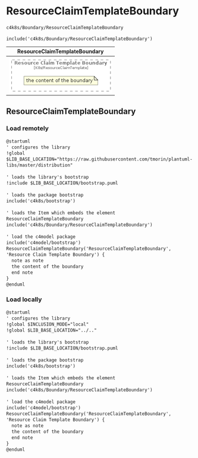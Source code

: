# ResourceClaimTemplateBoundary


```text
c4k8s/Boundary/ResourceClaimTemplateBoundary
```

```text
include('c4k8s/Boundary/ResourceClaimTemplateBoundary')
```



| ResourceClaimTemplateBoundary |
| :---: |
| ![illustration for ResourceClaimTemplateBoundary](../../c4k8s/Boundary/ResourceClaimTemplateBoundary.Local.png) |




## ResourceClaimTemplateBoundary

### Load remotely
```plantuml
@startuml
' configures the library
!global $LIB_BASE_LOCATION="https://raw.githubusercontent.com/tmorin/plantuml-libs/master/distribution"

' loads the library's bootstrap
!include $LIB_BASE_LOCATION/bootstrap.puml

' loads the package bootstrap
include('c4k8s/bootstrap')

' loads the Item which embeds the element ResourceClaimTemplateBoundary
include('c4k8s/Boundary/ResourceClaimTemplateBoundary')

' load the c4model package
include('c4model/bootstrap')
ResourceClaimTemplateBoundary('ResourceClaimTemplateBoundary', 'Resource Claim Template Boundary') {
  note as note
  the content of the boundary
  end note
}
@enduml
```

### Load locally
```plantuml
@startuml
' configures the library
!global $INCLUSION_MODE="local"
!global $LIB_BASE_LOCATION="../.."

' loads the library's bootstrap
!include $LIB_BASE_LOCATION/bootstrap.puml

' loads the package bootstrap
include('c4k8s/bootstrap')

' loads the Item which embeds the element ResourceClaimTemplateBoundary
include('c4k8s/Boundary/ResourceClaimTemplateBoundary')

' load the c4model package
include('c4model/bootstrap')
ResourceClaimTemplateBoundary('ResourceClaimTemplateBoundary', 'Resource Claim Template Boundary') {
  note as note
  the content of the boundary
  end note
}
@enduml
```

